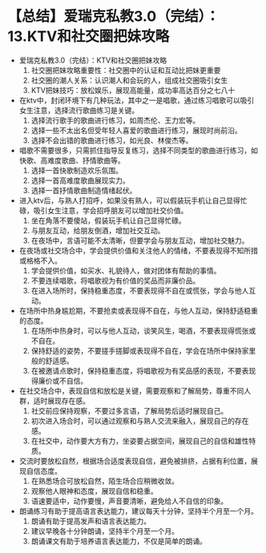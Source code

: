 # 【总结】爱瑞克私教3.0（完结）：13.KTV和社交圈把妹攻略

-   爱瑞克私教3.0（完结）：KTV和社交圈把妹攻略
    1.  社交圈把妹攻略重要性：社交圈中的认证和互动比把妹更重要
    2.  社交圈的潮人关系：认识潮人和会玩的人，组成社交圈吸引女生
    3.  KTV把妹技巧：放松娱乐，展现高能量，成功率高达百分之七八十
-   在ktv中，封闭环境下有几种玩法，其中之一是唱歌，通过练习唱歌可以吸引女生注意，选择流行歌曲练习是关键。
    1.  选择流行歌手的歌曲进行练习，如周杰伦、王力宏等。
    2.  选择一些不太出名但受年轻人喜爱的歌曲进行练习，展现时尚前沿。
    3.  选择不会出错的歌曲进行练习，如光良、林俊杰等。
-   唱歌不需要很多，只需抓住指导反复练习，选择不同类型的歌曲进行练习，如快歌、高难度歌曲、抒情歌曲等。
    1.  选择一首快歌制造欢乐氛围。
    2.  选择一首高难度歌曲展现实力。
    3.  选择一首抒情歌曲制造情绪起伏。
-   进入ktv后，与熟人打招呼，如果没有熟人，可以假装玩手机让自己显得忙碌，吸引女生注意，学会招呼朋友可以增加社交价值。
    1.  坐在角落不要傻站，假装玩手机让自己显得忙碌。
    2.  与朋友互动，给朋友倒酒，增加社交互动。
    3.  在夜场中，言语可能不太清晰，但要学会与朋友互动，增加社交魅力。
-   在夜场或社交场合中，学会提供价值和关注他人的情绪，不要表现得不知所措或格格不入。
    1.  学会提供价值，如买水、礼貌待人，做对团体有帮助的事情。
    2.  不要连续唱歌，将唱歌视为有价值的奖品而非廉价品。
    3.  在进入场所时，保持稳重态度，不要表现得不自在或慌张，学会与他人互动。
-   在场所中热身尴尬期，不要抢卖或表现得不自在，与他人互动，保持舒适稳重的态度。
    1.  在场所中热身时，可以与他人互动，谈笑风生，喝酒，不要表现得慌张或不自在。
    2.  保持舒适的姿势，不要搓手搓脚或表现得不自在，学会在场所中保持家里般的舒适感。
    3.  在被邀请点歌时，保持稳重态度，将唱歌视为有奖品感的表现，不要表现得廉价或不自信。
-   在社交场合中，表现自信和放松是关键，需要观察和了解局势，尊重不同人群，适时展现存在感。
    1.  社交前应保持观察，不要过多言语，了解局势后适时展现自己。
    2.  初次进入场合时，可以通过观察和与熟人交流来融入，展现自己的存在感。
    3.  在社交中，动作要大方有力，坐姿要占据空间，展现自己的自信和雄性特质。
-   交流时要放松自然，根据场合适度表现自信，避免被排挤，占据有利位置，展现自信态度。
    1.  在熟悉场合可放松自然，陌生场合应稍微收敛。
    2.  观察他人眼神和态度，展现自信和稳重。
    3.  语速要适中，动作要慢，声音要清晰，避免给人不自信的印象。
-   朗诵练习有助于提高语言表达能力，建议每天十分钟，坚持半个月至一个月。
    1.  朗诵有助于提高发声和语言表达能力。
    2.  建议早晚各十分钟朗诵，坚持半个月至一个月。
    3.  朗诵课文有助于培养语言表达能力，不仅是简单的朗诵。